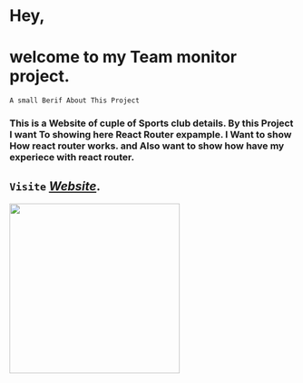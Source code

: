 
# Hey, 
# welcome to my Team monitor project.

`A small Berif About This Project`
### This is a Website of cuple of Sports club details. By this Project I want To showing here React Router expample. I Want to show How react router works. and Also want to show how have my  experiece with react router. 


## `Visite` ***[Website](https://react-router-asnmnt.netlify.app)***.

<img width="300px" src="https://i.ibb.co/PjqRcb5/Screenshot-31.png" />


